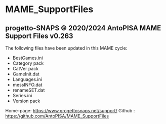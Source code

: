 # MAME_SupportFiles

progetto-SNAPS © 2020/2024 AntoPISA
MAME Support Files v0.263
-----------------------------------

The following files have been updated in this MAME cycle:

- BestGames.ini
- Category pack
- CatVer pack
- GameInit.dat
- Languages.ini
- messINFO.dat
- renameSET.dat
- Series.ini
- Version pack

Home-page: https://www.progettosnaps.net/support/
Github   : https://github.com/AntoPISA/MAME_SupportFiles
